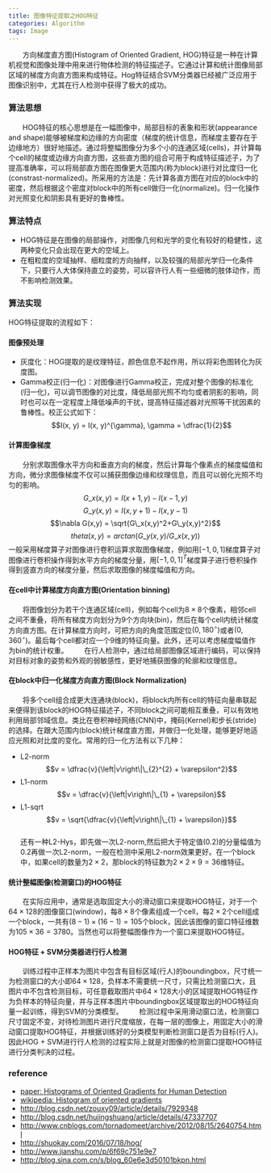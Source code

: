 ```yaml
---
title: 图像特征提取之HOG特征
categories: Algorithm
tags: Image
---
```


&emsp;&emsp;方向梯度直方图(Histogram of Oriented Gradient, HOG)特征是一种在计算机视觉和图像处理中用来进行物体检测的特征描述子。它通过计算和统计图像局部区域的梯度方向直方图来构成特征。Hog特征结合SVM分类器已经被广泛应用于图像识别中，尤其在行人检测中获得了极大的成功。
<!-- more -->

### 算法思想
&emsp;&emsp;HOG特征的核心思想是在一幅图像中，局部目标的表象和形状(appearance and shape)能够被梯度和边缘的方向密度（梯度的统计信息，而梯度主要存在于边缘地方）很好地描述。通过将整幅图像分为多个小的连通区域(cells)，并计算每个cell的梯度或边缘方向直方图，这些直方图的组合可用于构成特征描述子，为了提高准确率，可以将局部直方图在图像更大范围内(称为block)进行对比度归一化(constrast-normalized)。所采用的方法是：先计算各直方图在对应的block中的密度，然后根据这个密度对block中的所有cell做归一化(normalize)。归一化操作对光照变化和阴影具有更好的鲁棒性。

### 算法特点
- HOG特征是在图像的局部操作，对图像几何和光学的变化有较好的稳健性，这两种变化只会出现在更大的空域上。
- 在粗粒度的空域抽样、细粒度的方向抽样，以及较强的局部光学归一化条件下，只要行人大体保持直立的姿势，可以容许行人有一些细微的肢体动作，而不影响检测效果。

### 算法实现
HOG特征提取的流程如下：  
#### 图像预处理  
- 灰度化：HOG提取的是纹理特征，颜色信息不起作用，所以将彩色图转化为灰度图。
- Gamma校正(归一化)：对图像进行Gamma校正，完成对整个图像的标准化(归一化)，可以调节图像的对比度，降低局部光照不均匀或者阴影的影响，同时也可以在一定程度上降低噪声的干扰，提高特征描述器对光照等干扰因素的鲁棒性。校正公式如下：
 $$I(x, y) = I(x, y)^{\gamma}, \gamma = \dfrac{1}{2}$$

#### 计算图像梯度
&emsp;&emsp;分别求取图像水平方向和垂直方向的梯度，然后计算每个像素点的梯度幅值和方向，微分求图像梯度不仅可以捕获图像边缘和纹理信息，而且可以弱化光照不均匀的影响。
$$G\_x(x,y) = I(x+1,y) - I(x-1,y)$$
$$G\_y(x,y) = I(x,y+1) - I(x,y-1)$$
$$\nabla G(x,y) = \sqrt{G\_x(x,y)^2+G\_y(x,y)^2}$$
$$theta(x,y) = arctan(G\_y(x,y) / G\_x(x,y))$$
一般采用梯度算子对图像进行卷积运算求取图像梯度，例如用$[-1,0,1]$梯度算子对图像进行卷积操作得到水平方向的梯度分量，用$[-1,0,1]^T$梯度算子进行卷积操作得到竖直方向的梯度分量，然后求取图像的梯度幅值和方向。

#### 在cell中计算梯度方向直方图(Orientation binning)
&emsp;&emsp;将图像划分为若干个连通区域(cell)，例如每个cell为$8\times 8$个像素，相邻cell之间不重叠，将所有梯度方向划分为9个方向块(bin)，然后在每个cell内统计梯度方向直方图。在计算梯度方向时，可把方向的角度范围定位$(0, 180^{\circ})$或者$(0, 360^{\circ})$。最后每个cell都对应一个9维的特征向量。此外，还可以考虑梯度幅值作为bin的统计权重。
&emsp;&emsp;在行人检测中，通过给局部图像区域进行编码，可以保持对目标对象的姿势和外观的弱敏感性，更好地捕获图像的轮廓和纹理信息。

#### 在block中归一化梯度方向直方图(Block Normalization)
&emsp;&emsp;将多个cell组合成更大连通块(block)，将block内所有cell的特征向量串联起来便得到该block的HOG特征描述子，不同block之间可能相互重叠，可以有效地利用局部邻域信息。类比在卷积神经网络(CNN)中，掩码(Kernel)和步长(stride)的选择。在跟大范围内(block)统计梯度直方图，并做归一化处理，能够更好地适应光照和对比度的变化。常用的归一化方法有以下几种：
- L2-norm
$$v = \dfrac{v}{\left|v\right\|\_{2}^{2} + \varepsilon^2}$$
- L1-norm
$$v = \dfrac{v}{\left|v\right\|\_{1} + \varepsilon}$$
- L1-sqrt
$$v = \sqrt{\dfrac{v}{\left|v\right\|\_{1} + \varepsilon}}$$    
还有一种L2-Hys，即先做一次L2-norm,然后把大于特定值(0.2)的分量幅值为0.2再做一次L2-norm，一般在检测中采用L2-norm效果更好。在一个block中，如果cell的数量为$2\times 2$，那block的特征数为$2\times 2 \times 9 = 36$维特征。

#### 统计整幅图像(检测窗口)的HOG特征
&emsp;&emsp;在实际应用中，通常是选取固定大小的滑动窗口来提取HOG特征，对于一个$64\times 128$的图像窗口(window)，每$8\times 8$个像素组成一个cell，每$2\times 2$个cell组成一个block，一共有$(8-1)\times (16-1) = 105$个block，因此该图像的窗口特征维数为$105\times 36 = 3780$。当然也可以将整幅图像作为一个窗口来提取HOG特征。

#### HOG特征 + SVM分类器进行行人检测
&emsp;&emsp;训练过程中正样本为图片中包含有目标区域(行人)的boundingbox，尺寸统一为检测窗口的大小即$64\times 128$，负样本不需要统一尺寸，只需比检测窗口大，且图片中不包含检测目标，可任意截取图片中$64\times 128$大小的区域提取HOG特征作为负样本的特征向量，并与正样本图片中boundingbox区域提取出的HOG特征向量一起训练，得到SVM的分类模型。
&emsp;&emsp;检测过程中采用滑动窗口法，检测窗口尺寸固定不变，对待检测图片进行尺度缩放，在每一层的图像上，用固定大小的滑动窗口提取HOG特征，并根据训练好的分类模型判断检测窗口是否为目标(行人)。因此HOG + SVM进行行人检测的过程实际上就是对图像的检测窗口提取HOG特征进行分类判决的过程。  

### reference
- [paper: Histograms of Oriented Gradients for Human Detection](http://lear.inrialpes.fr/people/triggs/pubs/Dalal-cvpr05.pdf)
- [wikipedia: Histogram of oriented gradients](https://en.wikipedia.org/wiki/Histogram_of_oriented_gradients)
- http://blog.csdn.net/zouxy09/article/details/7929348
- http://blog.csdn.net/hujingshuang/article/details/47337707
- http://www.cnblogs.com/tornadomeet/archive/2012/08/15/2640754.html
- http://shuokay.com/2016/07/18/hog/
- http://www.jianshu.com/p/6f69c751e9e7
- http://blog.sina.com.cn/s/blog_60e6e3d50101bkpn.html





